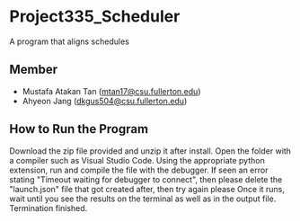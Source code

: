 # Project335_Scheduler
A program that aligns schedules

## Member
- Mustafa Atakan Tan (mtan17@csu.fullerton.edu)
- Ahyeon Jang (dkgus504@csu.fullerton.edu)

## How to Run the Program
Download the zip file provided and unzip it after install.
Open the folder with a compiler such as Visual Studio Code.
Using the appropriate python extension, run and compile the file with the debugger.
If seen an error stating "Timeout waiting for debugger to connect", then please delete the "launch.json" file that got created after, then try again please
Once it runs, wait until you see the results on the terminal as well as in the output file.
Termination finished. 
